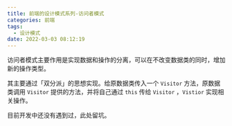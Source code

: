 ```yaml
---
title: 前端的设计模式系列-访问者模式
categories: 前端
tags:
  - 设计模式
date: 2022-03-03 08:12:19
---
```


访问者模式主要作用是实现数据和操作的分离，可以在不改变数据类的同时，增加新的操作类型。

其主要通过「双分派」的思想实现。给原数据类传入一个 `Visitor` 方法，原数据类调用 `Visitor` 提供的方法，并将自己通过 `this` 传给 `Visitor` ，`Vistior` 实现相关操作。

目前开发中还没有遇到过，此处留坑。
